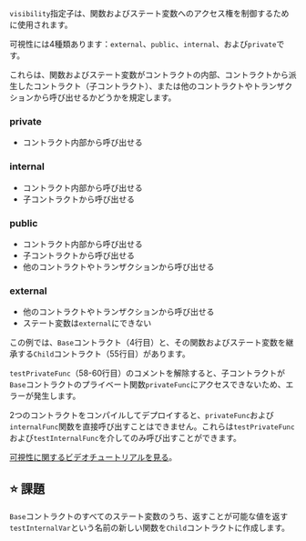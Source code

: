 `visibility`指定子は、関数およびステート変数へのアクセス権を制御するために使用されます。

可視性には4種類あります：`external`、`public`、`internal`、および`private`です。

これらは、関数およびステート変数がコントラクトの内部、コントラクトから派生したコントラクト（子コントラクト）、または他のコントラクトやトランザクションから呼び出せるかどうかを規定します。

### private
- コントラクト内部から呼び出せる

### internal
- コントラクト内部から呼び出せる
- 子コントラクトから呼び出せる

### public
- コントラクト内部から呼び出せる
- 子コントラクトから呼び出せる
- 他のコントラクトやトランザクションから呼び出せる

### external
- 他のコントラクトやトランザクションから呼び出せる
- ステート変数は`external`にできない

この例では、`Base`コントラクト（4行目）と、その関数およびステート変数を継承する`Child`コントラクト（55行目）があります。

`testPrivateFunc`（58-60行目）のコメントを解除すると、子コントラクトが`Base`コントラクトのプライベート関数`privateFunc`にアクセスできないため、エラーが発生します。

2つのコントラクトをコンパイルしてデプロイすると、`privateFunc`および`internalFunc`関数を直接呼び出すことはできません。これらは`testPrivateFunc`および`testInternalFunc`を介してのみ呼び出すことができます。

<a href="https://www.youtube.com/watch?v=NBzQVJ6OrrQ" target="_blank">可視性に関するビデオチュートリアルを見る</a>。

## ⭐️ 課題
`Base`コントラクトのすべてのステート変数のうち、返すことが可能な値を返す`testInternalVar`という名前の新しい関数を`Child`コントラクトに作成します。